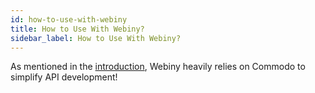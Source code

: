 ```yaml
---
id: how-to-use-with-webiny
title: How to Use With Webiny?
sidebar_label: How to Use With Webiny?
---
```


As mentioned in the [introduction](/docs/api-development/commodo/introduction), Webiny heavily relies on Commodo to simplify API development! 
